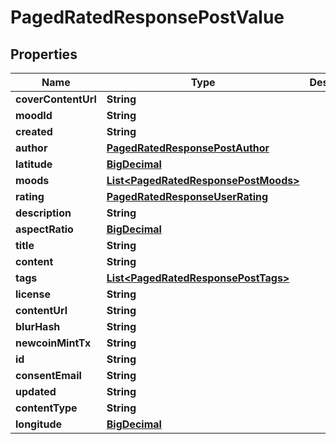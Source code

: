 
# PagedRatedResponsePostValue

## Properties
Name | Type | Description | Notes
------------ | ------------- | ------------- | -------------
**coverContentUrl** | **String** |  |  [optional]
**moodId** | **String** |  |  [optional]
**created** | **String** |  |  [optional]
**author** | [**PagedRatedResponsePostAuthor**](PagedRatedResponsePostAuthor.md) |  |  [optional]
**latitude** | [**BigDecimal**](BigDecimal.md) |  |  [optional]
**moods** | [**List&lt;PagedRatedResponsePostMoods&gt;**](PagedRatedResponsePostMoods.md) |  |  [optional]
**rating** | [**PagedRatedResponseUserRating**](PagedRatedResponseUserRating.md) |  |  [optional]
**description** | **String** |  |  [optional]
**aspectRatio** | [**BigDecimal**](BigDecimal.md) |  |  [optional]
**title** | **String** |  |  [optional]
**content** | **String** |  |  [optional]
**tags** | [**List&lt;PagedRatedResponsePostTags&gt;**](PagedRatedResponsePostTags.md) |  |  [optional]
**license** | **String** |  |  [optional]
**contentUrl** | **String** |  |  [optional]
**blurHash** | **String** |  |  [optional]
**newcoinMintTx** | **String** |  |  [optional]
**id** | **String** |  |  [optional]
**consentEmail** | **String** |  |  [optional]
**updated** | **String** |  |  [optional]
**contentType** | **String** |  |  [optional]
**longitude** | [**BigDecimal**](BigDecimal.md) |  |  [optional]



